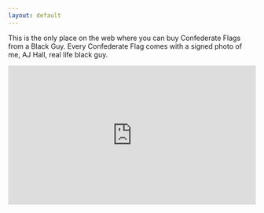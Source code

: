 ```yaml
---
layout: default
---
```



<p>This is the only place on the web where you can buy Confederate Flags from a Black Guy. Every Confederate Flag comes with a signed photo of me, AJ Hall, real life black guy.</p>

<style>.embed-container { position: relative; padding-bottom: 56.25%; height: 0; overflow: hidden; max-width: 100%; } .embed-container iframe, .embed-container object, .embed-container embed { position: absolute; top: 0; left: 0; width: 100%; height: 100%; }</style><div class='embed-container'><iframe src='https://www.youtube.com/embed//Is7SeH-gkHM' frameborder='0' allowfullscreen></iframe></div>
